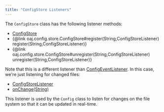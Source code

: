 ```yaml
---
title: "ConfigStore Listeners"
---
```


The `ConfigStore` class has the following listener methods:
- [ConfigStore](../apidocs/org/apache/juneau/config/store/ConfigStore.html)
- \{@link oaj.config.store.ConfigStore#register(String,ConfigStoreListener) register(String,ConfigStoreListener)\}
- \{@link oaj.config.store.ConfigStore#unregister(String,ConfigStoreListener) unregister(String,ConfigStoreListener)\}

Note that this is a different listener than [ConfigEventListener](../apidocs/org/apache/juneau/config/event/ConfigEventListener.html).
In this case, we're just listening for changed files:
- [ConfigStoreListener](../apidocs/org/apache/juneau/config/store/ConfigStoreListener.html)
- [onChange(String)](../apidocs/org/apache/juneau/config/store/ConfigStoreListener.html#onChange(String))

This listener is used by the `Config` class to listen for changes on the file system so that it can be updated in real-time.
